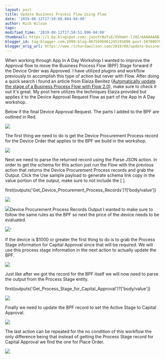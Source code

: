 ```yaml
---
layout: post
title: Update Business Process Flow Using Flow
date: '2019-08-12T17:50:00.004-04:00'
author: Rick Wilson
tags: 
modified_time: '2019-08-12T17:50:51.096-04:00'
thumbnail: https://1.bp.blogspot.com/-jozuYcBaTvE/XVHamt-lJ9I/AAAAAAABJq4/WOVQ_Zg5Jg4--T5At-XTAP4OClDXk-nZgCLcBGAs/s72-c/FlowBPF1.png
blogger_id: tag:blogger.com,1999:blog-8675696861245191896.post-5078097074674877080
blogger_orig_url: https://www.richardawilson.com/2019/08/update-business-process-flow-using-flow.html
---
```


When working through App In A Day Workshop I wanted to improve the Approval flow to move the Business Process Flow (BPF) Stage forward if the Device Order was Approved.  I have utilized plugins and workflow previously to accomplish this type of action but never with Flow.  After doing a quick search i found an article from Elaiza Benitez ([Automatically update the stage of a Business Process Flow with Flow 2.0](http://benitezhere.blogspot.com/2019/06/automatically-update-the-stage-of-a-business-process-flow-2.0.html)), make sure to check it out it's great.  My post here utilizes the techniques Elaiza provided but applies it to the Device Approval Request Flow as part of the App In A Day workshop.

Below if the final Device Approval Request.  The parts I added to the BPF are outlined in Red.

[![](https://1.bp.blogspot.com/-jozuYcBaTvE/XVHamt-lJ9I/AAAAAAABJq4/WOVQ_Zg5Jg4--T5At-XTAP4OClDXk-nZgCLcBGAs/s640/FlowBPF1.png)](https://1.bp.blogspot.com/-jozuYcBaTvE/XVHamt-lJ9I/AAAAAAABJq4/WOVQ_Zg5Jg4--T5At-XTAP4OClDXk-nZgCLcBGAs/s1600/FlowBPF1.png)

The first thing we need to do is get the Device Procurement Process record for the Device Order that applies to the BPF we build in the workshop.

[![](https://1.bp.blogspot.com/-nApsX2wnswg/XVHamqb1CGI/AAAAAAABJrU/Y-PVMjWd5uIsjHFnC7HO_EIxg_HdXkxKwCEwYBhgL/s640/FlowBPF2.png)](https://1.bp.blogspot.com/-nApsX2wnswg/XVHamqb1CGI/AAAAAAABJrU/Y-PVMjWd5uIsjHFnC7HO_EIxg_HdXkxKwCEwYBhgL/s1600/FlowBPF2.png)

Next we need to parse the returned record using the Parse JSON action.  In order to get the schema for this action just run the Flow with the previous action that returns the Device Procurement Process records and grab the Output.  Click the Use sample payload to generate schema link copy in the value portion of the output, make sure to not include the [ ].

first(outputs('Get_Device_Procurement_Process_Records')?['body/value'])

[![](https://1.bp.blogspot.com/-j0CRPqni_VQ/XVHamjSmEZI/AAAAAAABJrY/8vn3VYTT-zgZBxFXat9h5L1l1dRUsqavwCEwYBhgL/s640/FlowBPF3.png)](https://1.bp.blogspot.com/-j0CRPqni_VQ/XVHamjSmEZI/AAAAAAABJrY/8vn3VYTT-zgZBxFXat9h5L1l1dRUsqavwCEwYBhgL/s1600/FlowBPF3.png)

[![](https://1.bp.blogspot.com/-TnPPBi4XAKY/XVHbzQcYFCI/AAAAAAABJrc/fiCiHZh5qgg58STn6XMHHhoR9IL7TU6SgCEwYBhgL/s640/FlowBPF3.5.png)](https://1.bp.blogspot.com/-TnPPBi4XAKY/XVHbzQcYFCI/AAAAAAABJrc/fiCiHZh5qgg58STn6XMHHhoR9IL7TU6SgCEwYBhgL/s1600/FlowBPF3.5.png)Device Procurement Process Records Output
I wanted to make sure to follow the same rules as the BPF so next the price of the device needs to be evaluated.  

[![](https://1.bp.blogspot.com/-3HYbi7ow768/XVHanP3wiqI/AAAAAAABJrQ/glEaQaWY7Wwy-dSjFRaa6ymaNB9icaCuACEwYBhgL/s640/FlowBPF4.png)](https://1.bp.blogspot.com/-3HYbi7ow768/XVHanP3wiqI/AAAAAAABJrQ/glEaQaWY7Wwy-dSjFRaa6ymaNB9icaCuACEwYBhgL/s1600/FlowBPF4.png)'

If the device is $1000 or greater the first thing to do is to grab the Process Stage information for Capital Approval since that will be required.  We will use this process stage information in the next action to actually update the BPF.

[![](https://1.bp.blogspot.com/-SPSjYfVxLAY/XVHeoNT0NTI/AAAAAAABJrw/gVjjgNJ7P3MJcJuy-FB_LXjbh9nEpJdBQCLcBGAs/s640/FlowBPF5.png)](https://1.bp.blogspot.com/-SPSjYfVxLAY/XVHeoNT0NTI/AAAAAAABJrw/gVjjgNJ7P3MJcJuy-FB_LXjbh9nEpJdBQCLcBGAs/s1600/FlowBPF5.png)

Just like after we got the record for the BPF itself we will now need to parse the output from the Process Stage entity.

first(outputs('Get_Process_Stage_for_Capital_Approval')?['body/value'])

[![](https://1.bp.blogspot.com/-9BK1WU0_XD0/XVHanrlIGWI/AAAAAAABJrY/QNtbNmuOX0MRAGwJfHOonStwt0_C0jKPQCEwYBhgL/s640/FlowBPF6.png)](https://1.bp.blogspot.com/-9BK1WU0_XD0/XVHanrlIGWI/AAAAAAABJrY/QNtbNmuOX0MRAGwJfHOonStwt0_C0jKPQCEwYBhgL/s1600/FlowBPF6.png)

Finally we need to update the BPF record to set the Active Stage to Capital Approval.

[![](https://1.bp.blogspot.com/-xdIhparTP28/XVHaoZxXwWI/AAAAAAABJrY/wsMxwHLsB7k4o91riI5ctZtyGbTbLKu0gCEwYBhgL/s640/FlowBPF7.png)](https://1.bp.blogspot.com/-xdIhparTP28/XVHaoZxXwWI/AAAAAAABJrY/wsMxwHLsB7k4o91riI5ctZtyGbTbLKu0gCEwYBhgL/s1600/FlowBPF7.png)

The last action can be repeated for the no condition of this workflow the only difference being that instead of getting the Process Stage record for Capital Approval we find the one for Place Order.

[![](https://1.bp.blogspot.com/-HTF12zZZbxQ/XVHeJ8M2muI/AAAAAAABJro/8lB64VLtbsAgmcIlpbBXIS4uEvWP8cVUQCLcBGAs/s640/FlowBPF8.png)](https://1.bp.blogspot.com/-HTF12zZZbxQ/XVHeJ8M2muI/AAAAAAABJro/8lB64VLtbsAgmcIlpbBXIS4uEvWP8cVUQCLcBGAs/s1600/FlowBPF8.png)

